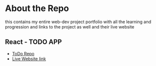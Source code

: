 # About the Repo
this contains my entire web-dev project portfolio with all the learning and progression and links to the project as well and their live website

## React - TODO APP
- [ToDo Repo](https://github.com/Anastand/WEB-DEV-Learning/tree/main/Basics/react-todo)
- [Live Website link]()
